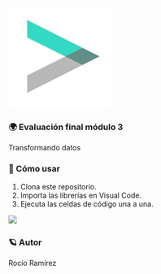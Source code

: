 ![](https://raw.githubusercontent.com/Roxy-5/Evaluacion1-Adalab/main/image.jpg)

### 🌍 Evaluación final módulo 3

Transformando datos

### 🚀 Cómo usar

1. Clona este repositorio.
2. Importa las librerías en Visual Code.
3. Ejecuta las celdas de código una a una.

![](https://github.com/Adalab/project-da-promo-57-modulo-3/blob/main/imagen.png?raw=true)

### 🪐 Autor

Rocío Ramírez

